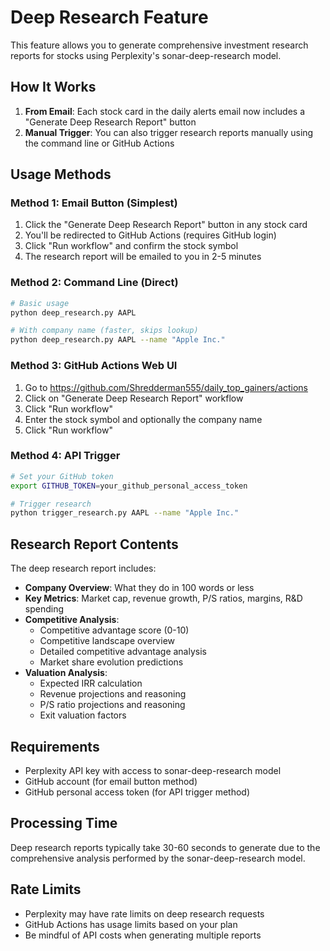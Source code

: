 # Deep Research Feature

This feature allows you to generate comprehensive investment research reports for stocks using Perplexity's sonar-deep-research model.

## How It Works

1. **From Email**: Each stock card in the daily alerts email now includes a "Generate Deep Research Report" button
2. **Manual Trigger**: You can also trigger research reports manually using the command line or GitHub Actions

## Usage Methods

### Method 1: Email Button (Simplest)
1. Click the "Generate Deep Research Report" button in any stock card
2. You'll be redirected to GitHub Actions (requires GitHub login)
3. Click "Run workflow" and confirm the stock symbol
4. The research report will be emailed to you in 2-5 minutes

### Method 2: Command Line (Direct)
```bash
# Basic usage
python deep_research.py AAPL

# With company name (faster, skips lookup)
python deep_research.py AAPL --name "Apple Inc."
```

### Method 3: GitHub Actions Web UI
1. Go to https://github.com/Shredderman555/daily_top_gainers/actions
2. Click on "Generate Deep Research Report" workflow
3. Click "Run workflow"
4. Enter the stock symbol and optionally the company name
5. Click "Run workflow"

### Method 4: API Trigger
```bash
# Set your GitHub token
export GITHUB_TOKEN=your_github_personal_access_token

# Trigger research
python trigger_research.py AAPL --name "Apple Inc."
```

## Research Report Contents

The deep research report includes:

- **Company Overview**: What they do in 100 words or less
- **Key Metrics**: Market cap, revenue growth, P/S ratios, margins, R&D spending
- **Competitive Analysis**: 
  - Competitive advantage score (0-10)
  - Competitive landscape overview
  - Detailed competitive advantage analysis
  - Market share evolution predictions
- **Valuation Analysis**:
  - Expected IRR calculation
  - Revenue projections and reasoning
  - P/S ratio projections and reasoning
  - Exit valuation factors

## Requirements

- Perplexity API key with access to sonar-deep-research model
- GitHub account (for email button method)
- GitHub personal access token (for API trigger method)

## Processing Time

Deep research reports typically take 30-60 seconds to generate due to the comprehensive analysis performed by the sonar-deep-research model.

## Rate Limits

- Perplexity may have rate limits on deep research requests
- GitHub Actions has usage limits based on your plan
- Be mindful of API costs when generating multiple reports